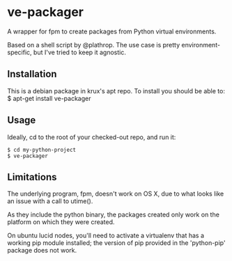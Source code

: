 # ve-packager
A wrapper for fpm to create packages from Python virtual environments.

Based on a shell script by @plathrop. The use case is pretty environment-specific, but I've tried to keep it agnostic.

## Installation
This is a debian package in krux's apt repo. To install you should be able to:
    $ apt-get install ve-packager

## Usage

Ideally, cd to the root of your checked-out repo, and run it:

    $ cd my-python-project
    $ ve-packager

## Limitations

The underlying program, fpm, doesn't work on OS X, due to what looks like an issue with a call to utime().

As they include the python binary, the packages created only work on the platform on which they were created.

On ubuntu lucid nodes, you'll need to activate a virtualenv that has a working pip module installed; the version of pip provided in the 'python-pip' package does not work.
